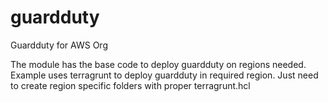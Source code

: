 # guardduty
Guardduty for AWS Org

The module has the base code to deploy guardduty on regions needed. 
Example uses terragrunt to deploy guardduty in required region. Just need to create region specific folders with proper terragrunt.hcl
